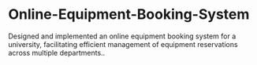 # Online-Equipment-Booking-System
Designed and implemented an online equipment booking system for a university, facilitating efficient management of equipment reservations across multiple departments..

